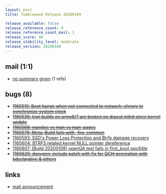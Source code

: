 ```yaml
---
layout: post
title: Tumbleweed Release 20200109

release_available: false
release_reference_count: 9
release_reference_count_mail: 1
release_score: 88
release_stability_level: moderate
release_version: 20200109
---
```


## mail (1:1)

- [no summary given](https://lists.opensuse.org/archives/list/factory@lists.opensuse.org/thread/JM3UL5UNHYPBIOK2YXC5RBF334TMD5SN) (1 refs)

## bugs (8)

<!--more-->

- ~~[1160519: Boot hangs when not connected to network: chrony to synchronize system clock](https://bugzilla.opensuse.org/show_bug.cgi?id=1160519)~~
- ~~[1160536: kiwi builds on armv6/7 are broken on dracut initrd since kernel update](https://bugzilla.opensuse.org/show_bug.cgi?id=1160536)~~
- ~~[1160568: mandoc vs man vs man-pages](https://bugzilla.opensuse.org/show_bug.cgi?id=1160568)~~
- ~~[1160578: Meta: Build fails with -fno-common](https://bugzilla.opensuse.org/show_bug.cgi?id=1160578)~~
- [1160593: SSD's Power Loss Protection and Btrfs damage recovery](https://bugzilla.opensuse.org/show_bug.cgi?id=1160593)
- [1160604: BTRFS related kernel NULL pointer dereference](https://bugzilla.opensuse.org/show_bug.cgi?id=1160604)
- [1160607: \[Build 20200108\] openQA test fails in first_boot ppc64le](https://bugzilla.opensuse.org/show_bug.cgi?id=1160607)
- ~~[1160629: doxygen: include patch with fix for QCH generation with kdeclarative & others](https://bugzilla.opensuse.org/show_bug.cgi?id=1160629)~~



## links

- [mail announcement](https://lists.opensuse.org/archives/list/factory@lists.opensuse.org/thread/JM3UL5UNHYPBIOK2YXC5RBF334TMD5SN)
